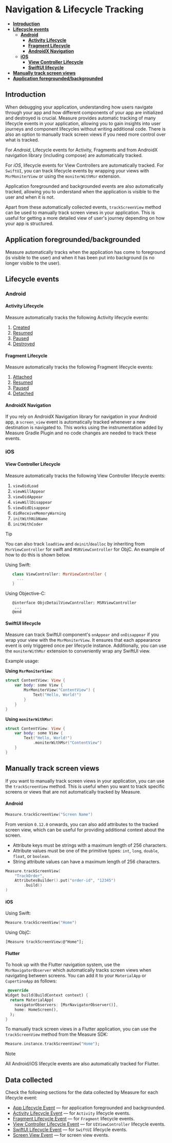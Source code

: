 # Navigation & Lifecycle Tracking

- [**Introduction**](#introduction)
- [**Lifecycle events**](#lifecycle-events)
    - [**Android**](#android)
        - [**Activity Lifecycle**](#activity-lifecycle)
        - [**Fragment Lifecycle**](#fragment-lifecycle)
        - [**AndroidX Navigation**](#androidx-navigation)
    - [**iOS**](#ios)
        - [**View Controller Lifecycle**](#view-controller-lifecycle)
        - [**SwiftUI lifecycle**](#swiftui-lifecycle)
- [**Manually track screen views**](#manually-track-screen-views)
- [**Application foregrounded/backgrounded**](#application-foregroundedbackgrounded)

## Introduction

When debugging your application, understanding how users navigate through your app and how different components of your
app are initialized and destroyed is crucial. Measure provides automatic tracking of many lifecycle events in
your application, allowing you to gain insights into user journeys and component lifecycles without writing additional
code. There is also an option to manually track screen views if you need more control over what is tracked.

For _Android_, Lifecycle events for Activity, Fragments and from AndroidX navigation library (including compose) are
automatically tracked.

For _iOS_, lifecycle events for View Controllers are automatically tracked. For `SwiftUI`, you can track lifecycle
events by wrapping your views with `MsrMoniterView` or using the `moniterWithMsr` extension.

Application foregrounded and backgrounded events are also automatically tracked, allowing you to understand when the
application is visible to the user and when it is not.

Apart from these automatically collected events, `trackScreenView` method can be used to manually track screen views
in your application. This is useful for getting a more detailed view of user's journey depending on how your app is
structured.

## Application foregrounded/backgrounded

Measure automatically tracks when the application has come to foreground (is visible to the user) and when
it has been put into background (is no longer visible to the user).

## Lifecycle events

### Android

#### Activity Lifecycle

Measure automatically tracks the following Activity lifecycle events:

1. [Created](https://developer.android.com/guide/components/activities/activity-lifecycle#oncreate)
2. [Resumed](https://developer.android.com/guide/components/activities/activity-lifecycle#onresume)
3. [Paused](https://developer.android.com/guide/components/activities/activity-lifecycle#onpause)
4. [Destroyed](https://developer.android.com/guide/components/activities/activity-lifecycle#ondestroy)

#### Fragment Lifecycle

Measure automatically tracks the following Fragment lifecycle events:

1. [Attached](https://developer.android.com/reference/androidx/fragment/app/Fragment.html#onAttach(android.content.Context))
2. [Resumed](https://developer.android.com/reference/androidx/fragment/app/Fragment.html#onResume())
3. [Paused](https://developer.android.com/reference/androidx/fragment/app/Fragment.html#onPause())
4. [Detached](https://developer.android.com/reference/androidx/fragment/app/Fragment.html#onDetach())

#### AndroidX Navigation

If you rely on AndroidX Navigation library for navigation in your Android app, a `screen_view` event is automatically
tracked whenever a new destination is navigated to. This works using the instrumentation added by Measure Gradle Plugin
and no code changes are needed to track these events.

### iOS

#### View Controller Lifecycle

Measure automatically tracks the following View Controller lifecycle events:

1. `viewDidLoad`
2. `viewWillAppear`
3. `viewDidAppear`
4. `viewWillDisappear`
5. `viewDidDisappear`
6. `didReceiveMemoryWarning`
7. `initWithNibName`
8. `initWithCoder`

> [!TIP]
>
> You can also track `loadView` and `deinit`/`dealloc` by inheriting from `MsrViewController` for swift
> and `MSRViewController` for ObjC. An example of how to do this is shown below.

Using Swift:

```swift
   class ViewController: MsrViewController {
     ...
   }
```

Using Objective-C:

```objc
   @interface ObjcDetailViewController: MSRViewController
    ...
   @end
```

#### SwiftUI lifecycle

Measure can track SwiftUI component's `onAppear` and `onDisappear` if you wrap your view with the `MsrMoniterView`. It
ensures that each appearance event is only triggered once per lifecycle instance. Additionally, you can use
the `moniterWithMsr` extension to conveniently wrap any SwiftUI view.

Example usage:

**Using `MsrMoniterView`:**

```swift
struct ContentView: View {
    var body: some View {
        MsrMoniterView("ContentView") {
            Text("Hello, World!")
        }
    }
}
```

**Using `moniterWithMsr`:**

```swift
struct ContentView: View {
    var body: some View {
        Text("Hello, World!")
            .moniterWithMsr("ContentView")
    }
}
```

## Manually track screen views

If you want to manually track screen views in your application, you can use the `trackScreenView` method. This is useful
when you want to track specific screens or views that are not automatically tracked by Measure.

#### Android

```kotlin
Measure.trackScreenView("Screen Name")
```

From version `0.12.0` onwards, you can also add attributes to the tracked screen view, which can be useful for
providing additional context about the screen.

- Attribute keys must be strings with a maximum length of 256 characters.
- Attribute values must be one of the primitive types: `int`, `long`, `double`, `float`, or `boolean`.
- String attribute values can have a maximum length of 256 characters.


```kotlin
Measure.trackScreenView(
    "TrackOrder",
    AttributesBuilder().put("order-id", "12345")
        .build()
)
```

#### iOS

Using Swift:

```swift
Measure.trackScreenView("Home")
```

Using ObjC:

```objc
[Measure trackScreenView:@"Home"];
```

#### Flutter

To hook up with the Flutter navigation system, use the `MsrNavigatorObserver` which automatically tracks screen views
when navigating between screens. You can add it to your `MaterialApp` or `CupertinoApp` as follows:

```dart
 @override
Widget build(BuildContext context) {
  return MaterialApp(
    navigatorObservers: [MsrNavigatorObserver()],
    home: HomeScreen(),
  );
}
```

To manually track screen views in a Flutter application, you can use the `trackScreenView` method from the Measure SDK:

```dart
Measure.instance.trackScreenView("Home");
```

> [!Note]
> All Android/iOS lifecycle events are also automatically tracked for Flutter.

## Data collected

Check the following sections for the data collected by Measure for each lifecycle event:

- [App Lifecycle Event](../api/sdk/README.md#lifecycleapp) — for application foregrounded and backgrounded.
- [Activity Lifecycle Event](../api/sdk/README.md#lifecycleactivity) — for `Activity` lifecycle events.
- [Fragment Lifecycle Event](../api/sdk/README.md#lifecyclefragment) — for `Fragment` lifecycle events.
- [View Controller Lifecycle Event](https://github.com/measure-sh/measure/blob/main/docs/api/sdk/README.md#lifecycle_view_controller) —
  for `UIViewController` lifecycle events.
- [SwiftUI Lifecycle Event](https://github.com/measure-sh/measure/blob/main/docs/api/sdk/README.md#lifecycle_swift_ui) —
  for
  `SwiftUI` lifecycle events.
- [Screen View Event](../api/sdk/README.md#screenview) — for screen view events.
